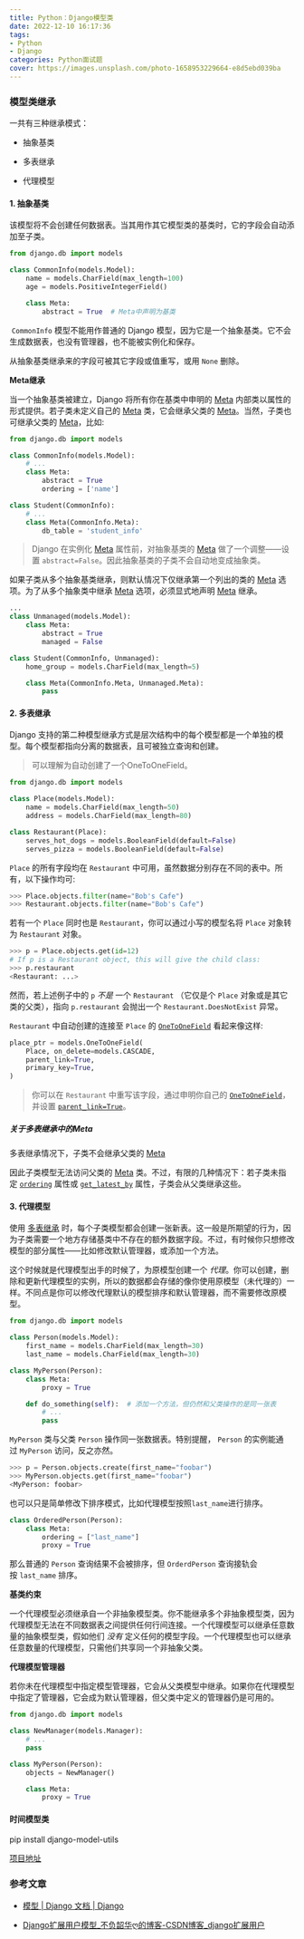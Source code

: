 ```yaml
---
title: Python：Django模型类
date: 2022-12-10 16:17:36
tags:
- Python
- Django
categories: Python面试题
cover: https://images.unsplash.com/photo-1658953229664-e8d5ebd039ba
---
```


### 模型类继承

一共有三种继承模式：

- 抽象基类

- 多表继承

- 代理模型

#### 1. 抽象基类

该模型将不会创建任何数据表。当其用作其它模型类的基类时，它的字段会自动添加至子类。

```python
from django.db import models

class CommonInfo(models.Model):
    name = models.CharField(max_length=100)
    age = models.PositiveIntegerField()

    class Meta:
        abstract = True  # Meta中声明为基类
```

 `CommonInfo` 模型不能用作普通的 Django 模型，因为它是一个抽象基类。它不会生成数据表，也没有管理器，也不能被实例化和保存。

从抽象基类继承来的字段可被其它字段或值重写，或用 `None` 删除。

**Meta继承**

当一个抽象基类被建立，Django 将所有你在基类中申明的 [Meta](https://docs.djangoproject.com/zh-hans/4.1/topics/db/models/#meta-options) 内部类以属性的形式提供。若子类未定义自己的 [Meta](https://docs.djangoproject.com/zh-hans/4.1/topics/db/models/#meta-options) 类，它会继承父类的 [Meta](https://docs.djangoproject.com/zh-hans/4.1/topics/db/models/#meta-options)。当然，子类也可继承父类的 [Meta](https://docs.djangoproject.com/zh-hans/4.1/topics/db/models/#meta-options)，比如:

```python
from django.db import models

class CommonInfo(models.Model):
    # ...
    class Meta:
        abstract = True
        ordering = ['name']

class Student(CommonInfo):
    # ...
    class Meta(CommonInfo.Meta):
        db_table = 'student_info'
```

> Django 在实例化 [Meta](https://docs.djangoproject.com/zh-hans/4.1/topics/db/models/#meta-options) 属性前，对抽象基类的 [Meta](https://docs.djangoproject.com/zh-hans/4.1/topics/db/models/#meta-options) 做了一个调整——设置 `abstract=False`。因此抽象基类的子类不会自动地变成抽象类。

如果子类从多个抽象基类继承，则默认情况下仅继承第一个列出的类的 [Meta](https://docs.djangoproject.com/zh-hans/4.1/topics/db/models/#meta-options) 选项。为了从多个抽象类中继承 [Meta](https://docs.djangoproject.com/zh-hans/4.1/topics/db/models/#meta-options) 选项，必须显式地声明 [Meta](https://docs.djangoproject.com/zh-hans/4.1/topics/db/models/#meta-options) 继承。

```python
...
class Unmanaged(models.Model):
    class Meta:
        abstract = True
        managed = False

class Student(CommonInfo, Unmanaged):
    home_group = models.CharField(max_length=5)

    class Meta(CommonInfo.Meta, Unmanaged.Meta):
        pass
```

#### 2. 多表继承

Django 支持的第二种模型继承方式是层次结构中的每个模型都是一个单独的模型。每个模型都指向分离的数据表，且可被独立查询和创建。

> 可以理解为自动创建了一个OneToOneField。

```python
from django.db import models

class Place(models.Model):
    name = models.CharField(max_length=50)
    address = models.CharField(max_length=80)

class Restaurant(Place):
    serves_hot_dogs = models.BooleanField(default=False)
    serves_pizza = models.BooleanField(default=False)
```

`Place` 的所有字段均在 `Restaurant` 中可用，虽然数据分别存在不同的表中。所有，以下操作均可:

```python
>>> Place.objects.filter(name="Bob's Cafe")
>>> Restaurant.objects.filter(name="Bob's Cafe")
```

若有一个 `Place` 同时也是 `Restaurant`，你可以通过小写的模型名将 `Place` 对象转为 `Restaurant` 对象。

```python
>>> p = Place.objects.get(id=12)
# If p is a Restaurant object, this will give the child class:
>>> p.restaurant
<Restaurant: ...>
```

然而，若上述例子中的 `p` *不是* 一个 `Restaurant` （它仅是个 `Place` 对象或是其它类的父类），指向 `p.restaurant` 会抛出一个 `Restaurant.DoesNotExist` 异常。

`Restaurant` 中自动创建的连接至 `Place` 的 [`OneToOneField`](https://docs.djangoproject.com/zh-hans/4.1/ref/models/fields/#django.db.models.OneToOneField "django.db.models.OneToOneField") 看起来像这样:

```python
place_ptr = models.OneToOneField(
    Place, on_delete=models.CASCADE,
    parent_link=True,
    primary_key=True,
)
```

> 你可以在 `Restaurant` 中重写该字段，通过申明你自己的 [`OneToOneField`](https://docs.djangoproject.com/zh-hans/4.1/ref/models/fields/#django.db.models.OneToOneField "django.db.models.OneToOneField")，并设置 [`parent_link=True`](https://docs.djangoproject.com/zh-hans/4.1/ref/models/fields/#django.db.models.OneToOneField.parent_link "django.db.models.OneToOneField.parent_link")。

##### 关于多表继承中的Meta

多表继承情况下，子类不会继承父类的 [Meta](https://docs.djangoproject.com/zh-hans/4.1/topics/db/models/#meta-options)

因此子类模型无法访问父类的 [Meta](https://docs.djangoproject.com/zh-hans/4.1/topics/db/models/#meta-options) 类。不过，有限的几种情况下：若子类未指定 [`ordering`](https://docs.djangoproject.com/zh-hans/4.1/ref/models/options/#django.db.models.Options.ordering "django.db.models.Options.ordering") 属性或 [`get_latest_by`](https://docs.djangoproject.com/zh-hans/4.1/ref/models/options/#django.db.models.Options.get_latest_by "django.db.models.Options.get_latest_by") 属性，子类会从父类继承这些。

#### 3. 代理模型

使用 [多表继承](https://docs.djangoproject.com/zh-hans/4.1/topics/db/models/#multi-table-inheritance) 时，每个子类模型都会创建一张新表。这一般是所期望的行为，因为子类需要一个地方存储基类中不存在的额外数据字段。不过，有时候你只想修改模型的部分属性——比如修改默认管理器，或添加一个方法。

这个时候就是代理模型出手的时候了，为原模型创建一个 *代理*。你可以创建，删除和更新代理模型的实例，所以的数据都会存储的像你使用原模型（未代理的）一样。不同点是你可以修改代理默认的模型排序和默认管理器，而不需要修改原模型。

```python
from django.db import models

class Person(models.Model):
    first_name = models.CharField(max_length=30)
    last_name = models.CharField(max_length=30)

class MyPerson(Person):
    class Meta:
        proxy = True

    def do_something(self):  # 添加一个方法，但仍然和父类操作的是同一张表
        # ...
        pass
```

`MyPerson` 类与父类 `Person` 操作同一张数据表。特别提醒， `Person` 的实例能通过 `MyPerson` 访问，反之亦然。

```python
>>> p = Person.objects.create(first_name="foobar")
>>> MyPerson.objects.get(first_name="foobar")
<MyPerson: foobar>
```

也可以只是简单修改下排序模式，比如代理模型按照`last_name`进行排序。

```python
class OrderedPerson(Person):
    class Meta:
        ordering = ["last_name"]
        proxy = True
```

那么普通的 `Person` 查询结果不会被排序，但 `OrderdPerson` 查询接轨会按 `last_name` 排序。

**基类约束**

一个代理模型必须继承自一个非抽象模型类。你不能继承多个非抽象模型类，因为代理模型无法在不同数据表之间提供任何行间连接。一个代理模型可以继承任意数量的抽象模型类，假如他们 *没有* 定义任何的模型字段。一个代理模型也可以继承任意数量的代理模型，只需他们共享同一个非抽象父类。

**代理模型管理器**

若你未在代理模型中指定模型管理器，它会从父类模型中继承。如果你在代理模型中指定了管理器，它会成为默认管理器，但父类中定义的管理器仍是可用的。

```python
from django.db import models

class NewManager(models.Manager):
    # ...
    pass

class MyPerson(Person):
    objects = NewManager()

    class Meta:
        proxy = True
```

#### 时间模型类

pip install django-model-utils

[项目地址](https://github.com/jazzband/django-model-utils)

### 参考文章

- [模型 | Django 文档 | Django](https://docs.djangoproject.com/zh-hans/4.1/topics/db/models/#model-inheritance)

- [Django扩展用户模型_不负韶华ღ的博客-CSDN博客_django扩展用户](https://blog.csdn.net/weixin_49346755/article/details/117931249)
